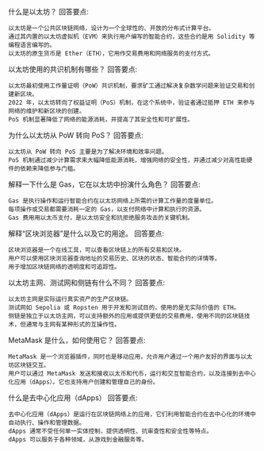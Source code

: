 什么是以太坊？
回答要点:

    以太坊是一个公共区块链网络，设计为一个全球性的、开放的分布式计算平台。
    通过其内置的以太坊虚拟机（EVM）来执行用户编写的智能合约，这些合约是用 Solidity 等编程语言编写的。
    以太坊的原生货币是 Ether（ETH），它用作交易费用和网络服务的支付方式。
以太坊使用的共识机制有哪些？
回答要点:

    以太坊最初使用工作量证明（PoW）共识机制，要求矿工通过解决复杂数学问题来验证交易和创建新区块。
    2022 年，以太坊转向了权益证明（PoS）机制，在这个系统中，验证者通过抵押 ETH 来参与网络的维护和新区块的创建。
    PoS 机制显著降低了网络的能源消耗，并提高了其安全性和可扩展性。
为什么以太坊从 PoW 转向 PoS？
回答要点:

    以太坊从 PoW 转向 PoS 主要是为了解决环境和效率问题。
    PoS 机制通过减少计算需求来大幅降低能源消耗，增强网络的安全性，并通过减少对高性能硬件的依赖来降低参与门槛。
解释一下什么是 Gas，它在以太坊中扮演什么角色？
回答要点:

    Gas 是执行操作和运行智能合约在以太坊网络上所需的计算工作量的度量单位。
    每项操作或交易都需要消耗一定的 Gas，以支付网络中计算和执行的资源。
    Gas 费用用以太币支付，是以太坊安全和抗拒绝服务攻击的关键机制。
解释“区块浏览器”是什么以及它的用途。
回答要点:

    区块浏览器是一个在线工具，可以查看区块链上的所有交易和区块。
    用户可以使用区块浏览器查询地址的交易历史、区块的状态、智能合约的详情等。
    用于增加区块链网络的透明度和可追踪性。
以太坊主网、测试网和侧链有什么不同？
回答要点:

    以太坊主网是实际运行真实资产的生产区块链。
    测试网如 Sepolia 或 Ropsten 用于开发和测试目的，使用的是无实际价值的 ETH。
    侧链是独立于以太坊主网，可以支持额外的应用或提供更低的交易费用，使用不同的区块链技术，但通常与主网有某种形式的互操作性。
MetaMask 是什么，如何使用它？
回答要点:

    MetaMask 是一个浏览器插件，同时也是移动应用，允许用户通过一个用户友好的界面与以太坊区块链交互。
    用户可以通过 MetaMask 发送和接收以太币和代币，运行和交互智能合约，以及连接到去中心化应用（dApps）。它也支持用户创建和管理自己的身份。
什么是去中心化应用（dApps）
回答要点:

    去中心化应用（dApps）是运行在区块链网络上的应用，它们利用智能合约在去中心化的环境中自动执行、操作和管理数据。
    dApps 通常不受任何单一实体控制，提供透明性、抗审查性和安全性等特点。
    dApps 可以服务于各种领域，从游戏到金融服务等。
